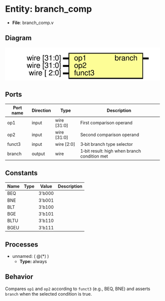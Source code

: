 
# Entity: branch_comp 
- **File**: branch_comp.v

## Diagram
![Diagram](branch_comp.svg "Diagram")
## Ports

| Port name | Direction | Type        | Description |
| --------- | --------- | ----------- | ----------- |
| op1       | input     | wire [31:0] | First comparison operand |
| op2       | input     | wire [31:0] | Second comparison operand |
| funct3    | input     | wire [2:0]  | 3‑bit branch type selector |
| branch    | output    | wire        | 1‑bit result: high when branch condition met |

## Constants

| Name | Type | Value  | Description |
| ---- | ---- | ------ | ----------- |
| BEQ  |      | 3'b000 |             |
| BNE  |      | 3'b001 |             |
| BLT  |      | 3'b100 |             |
| BGE  |      | 3'b101 |             |
| BLTU |      | 3'b110 |             |
| BGEU |      | 3'b111 |             |

## Processes
- unnamed: ( @(*) )
  - **Type:** always

## Behavior
Compares `op1` and `op2` according to `funct3` (e.g., BEQ, BNE) and asserts `branch` when the selected condition is true.
